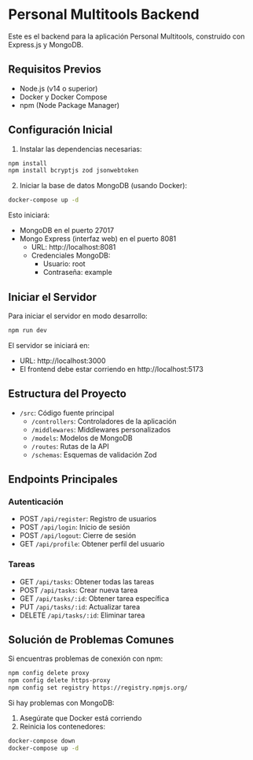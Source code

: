 
# Personal Multitools Backend

Este es el backend para la aplicación Personal Multitools, construido con Express.js y MongoDB.

## Requisitos Previos

- Node.js (v14 o superior)
- Docker y Docker Compose
- npm (Node Package Manager)

## Configuración Inicial

1. Instalar las dependencias necesarias:
```bash
npm install
npm install bcryptjs zod jsonwebtoken
```

2. Iniciar la base de datos MongoDB (usando Docker):
```bash
docker-compose up -d
```
Esto iniciará:
- MongoDB en el puerto 27017
- Mongo Express (interfaz web) en el puerto 8081
  - URL: http://localhost:8081
  - Credenciales MongoDB:
    - Usuario: root
    - Contraseña: example

## Iniciar el Servidor

Para iniciar el servidor en modo desarrollo:
```bash
npm run dev
```

El servidor se iniciará en:
- URL: http://localhost:3000
- El frontend debe estar corriendo en http://localhost:5173

## Estructura del Proyecto

- `/src`: Código fuente principal
  - `/controllers`: Controladores de la aplicación
  - `/middlewares`: Middlewares personalizados
  - `/models`: Modelos de MongoDB
  - `/routes`: Rutas de la API
  - `/schemas`: Esquemas de validación Zod

## Endpoints Principales

### Autenticación
- POST `/api/register`: Registro de usuarios
- POST `/api/login`: Inicio de sesión
- POST `/api/logout`: Cierre de sesión
- GET `/api/profile`: Obtener perfil del usuario

### Tareas
- GET `/api/tasks`: Obtener todas las tareas
- POST `/api/tasks`: Crear nueva tarea
- GET `/api/tasks/:id`: Obtener tarea específica
- PUT `/api/tasks/:id`: Actualizar tarea
- DELETE `/api/tasks/:id`: Eliminar tarea

## Solución de Problemas Comunes

Si encuentras problemas de conexión con npm:
```bash
npm config delete proxy
npm config delete https-proxy
npm config set registry https://registry.npmjs.org/
```

Si hay problemas con MongoDB:
1. Asegúrate que Docker está corriendo
2. Reinicia los contenedores:
```bash
docker-compose down
docker-compose up -d
```
```
